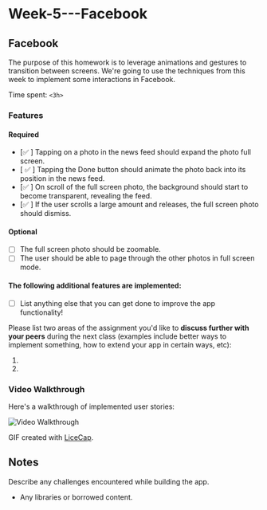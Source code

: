 # Week-5---Facebook

## Facebook

The purpose of this homework is to leverage animations and gestures to transition between screens. We're going to use the techniques from this week to implement some interactions in Facebook.

Time spent: `<3h>`

### Features

#### Required

- [✅ ] Tapping on a photo in the news feed should expand the photo full screen.
- [ ✅ ] Tapping the Done button should animate the photo back into its position in the news feed.
- [✅  ] On scroll of the full screen photo, the background should start to become transparent, revealing the feed.
- [✅  ] If the user scrolls a large amount and releases, the full screen photo should dismiss.

#### Optional

- [ ] The full screen photo should be zoomable.
- [ ] The user should be able to page through the other photos in full screen mode.

#### The following **additional** features are implemented:

- [ ] List anything else that you can get done to improve the app functionality!

Please list two areas of the assignment you'd like to **discuss further with your peers** during the next class (examples include better ways to implement something, how to extend your app in certain ways, etc):

1. 
2. 

### Video Walkthrough 

Here's a walkthrough of implemented user stories:


<img src='https://s3.amazonaws.com/f.cl.ly/items/3Z3z1B3R0N3i1F2J3u1F/assigment-facebook-week-5.gif?v=81f59dd0' title='Video Walkthrough' width='' alt='Video Walkthrough' />

GIF created with [LiceCap](http://www.cockos.com/licecap/).

## Notes

Describe any challenges encountered while building the app.

* Any libraries or borrowed content.
